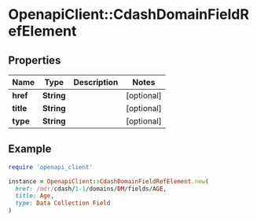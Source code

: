 # OpenapiClient::CdashDomainFieldRefElement

## Properties

| Name | Type | Description | Notes |
| ---- | ---- | ----------- | ----- |
| **href** | **String** |  | [optional] |
| **title** | **String** |  | [optional] |
| **type** | **String** |  | [optional] |

## Example

```ruby
require 'openapi_client'

instance = OpenapiClient::CdashDomainFieldRefElement.new(
  href: /mdr/cdash/1-1/domains/DM/fields/AGE,
  title: Age,
  type: Data Collection Field
)
```

